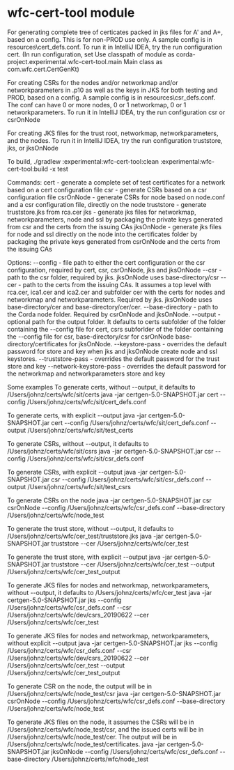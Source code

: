 # wfc-cert-tool module

For generating complete tree of certicates packed in jks files for A' and A+, based on a config. This is for non-PROD use only.
A sample config is in resources\cert_defs.conf.
To run it in IntelliJ IDEA, try the run configuration cert.
(In run configuration, set
Use classpath of module as corda-project.experimental.wfc-cert-tool.main
Main class as com.wfc.cert.CertGenKt)

For creating CSRs for the nodes and/or networkmap and/or networkparameters in .p10 as well as the keys in JKS for both testing and PROD, based on a config.
A sample config is in resources\csr_defs.conf. The conf can have 0 or more nodes, 0 or 1 networkmap, 0 or 1 networkparameters.
To run it in IntelliJ IDEA, try the run configuration csr or csrOnNode

For creating JKS files for the trust root, networkmap, networkparameters, and the nodes.
To run it in IntelliJ IDEA, try the run configuration truststore, jks, or jksOnNode

To build,
./gradlew :experimental:wfc-cert-tool:clean :experimental:wfc-cert-tool:build -x test

Commands:
cert - generate a complete set of test certificates for a network based on a cert configuration file
csr - generate CSRs based on a csr configuration file
csrOnNode - generate CSRs for node based on node.conf and a csr configuration file, directly on the node
truststore - generate truststore.jks from rca.cer
jks - generate jks files for networkmap, networkparameters, node and ssl by packaging the private keys generated from csr and the certs from the issuing CAs
jksOnNode - generate jks files for node and ssl directly on the node into the certificates folder by packaging the private keys generated from csrOnNode and the certs from the issuing CAs

Options:
--config - file path to either the cert configuration or the csr configuration, required by cert, csr, csrOnNode, jks and jksOnNode
--csr - path to the csr folder, required by jks. jksOnNode uses base-directory/csr
--cer - path to the certs from the issuing CAs. It assumes a top level with rca.cer, ica1.cer and ica2.cer and subfolder cer with the certs for nodes and networkmap and networkparameters. Required by jks. jksOnNode uses base-directory/cer and base-directory/cer/cer.
--base-directory - path to the Corda node folder. Required by csrOnNode and jksOnNode.
--output - optional path for the output folder. It defaults to
certs subfolder of the folder containing the --config file for cert,
csrs subforlder of the folder containing the --config file for csr,
base-directory/csr for csrOnNode
base-directory/certificates for jksOnNode.
--keystore-pass - overrides the default password for store and key when jks and jksOnNode create node and ssl keystores.
--truststore-pass - overrides the default password for the trust store and key
--network-keystore-pass - overrides the default password for the networkmap and networkparameters store and key 

Some examples
To generate certs, without --output, it defaults to /Users/johnz/certs/wfc/sit/certs
java -jar certgen-5.0-SNAPSHOT.jar cert --config /Users/johnz/certs/wfc/sit/cert_defs.conf

To generate certs, with explicit --output
java -jar certgen-5.0-SNAPSHOT.jar cert --config /Users/johnz/certs/wfc/sit/cert_defs.conf --output /Users/johnz/certs/wfc/sit/test_certs

To generate CSRs, without --output, it defaults to /Users/johnz/certs/wfc/sit/csrs
java -jar certgen-5.0-SNAPSHOT.jar csr --config /Users/johnz/certs/wfc/sit/csr_defs.conf

To generate CSRs, with explicit --output
java -jar certgen-5.0-SNAPSHOT.jar csr --config /Users/johnz/certs/wfc/sit/csr_defs.conf --output /Users/johnz/certs/wfc/sit/test_csrs

To generate CSRs on the node
java -jar certgen-5.0-SNAPSHOT.jar csr csrOnNode --config /Users/johnz/certs/wfc/csr_defs.conf --base-directory /Users/johnz/certs/wfc/node_test

To generate the trust store, without --output, it defaults to /Users/johnz/certs/wfc/cer_test/truststore.jks
java -jar certgen-5.0-SNAPSHOT.jar truststore --cer /Users/johnz/certs/wfc/cer_test

To generate the trust store, with explicit --output
java -jar certgen-5.0-SNAPSHOT.jar truststore --cer /Users/johnz/certs/wfc/cer_test --output /Users/johnz/certs/wfc/cer_test_output

To generate JKS files for nodes and networkmap, networkparameters, without --output, it defaults to /Users/johnz/certs/wfc/cer_test
java -jar certgen-5.0-SNAPSHOT.jar jks --config /Users/johnz/certs/wfc/csr_defs.conf --csr /Users/johnz/certs/wfc/dev/csrs_20190622 --cer /Users/johnz/certs/wfc/cer_test

To generate JKS files for nodes and networkmap, networkparameters, without explicit --output
java -jar certgen-5.0-SNAPSHOT.jar jks --config /Users/johnz/certs/wfc/csr_defs.conf --csr /Users/johnz/certs/wfc/dev/csrs_20190622 --cer /Users/johnz/certs/wfc/cer_test --output /Users/johnz/certs/wfc/cer_test_output

To generate CSR on the node, the output will be in /Users/johnz/certs/wfc/node_test/csr
java -jar certgen-5.0-SNAPSHOT.jar csrOnNode --config /Users/johnz/certs/wfc/csr_defs.conf --base-directory /Users/johnz/certs/wfc/node_test

To generate JKS files on the node, it assumes the CSRs will be in /Users/johnz/certs/wfc/node_test/csr, and the issued certs will be in /Users/johnz/certs/wfc/node_test/cer. The output will be in /Users/johnz/certs/wfc/node_test/certificates.
java -jar certgen-5.0-SNAPSHOT.jar jksOnNode --config /Users/johnz/certs/wfc/csr_defs.conf --base-directory /Users/johnz/certs/wfc/node_test
